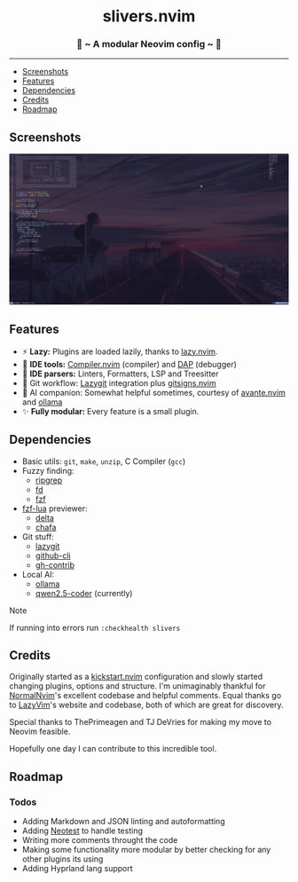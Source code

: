 <div align="center">
  <h1>slivers.nvim</h1>
  <h3>🌸 ~ A modular Neovim config  ~ 🌸</h3>
</div>

----------

- [Screenshots](#screenshots)
- [Features](#features)
- [Dependencies](#dependencies)
- [Credits](#credits)
- [Roadmap](#roadmap)

## Screenshots

![screenshot](https://github.com/joaoinez/personal-website/blob/main/assets/slivers-nvim.png)

## Features

* ⚡ **Lazy:** Plugins are loaded lazily, thanks to [lazy.nvim](https://github.com/folke/lazy.nvim).
* 🤖 **IDE tools:** [Compiler.nvim](https://github.com/Zeioth/compiler.nvim) (compiler) and [DAP](https://github.com/mfussenegger/nvim-dap) (debugger)
* 🐞 **IDE parsers:** Linters, Formatters, LSP and Treesitter
* 🧰 Git workflow: [Lazygit](https://github.com/kdheepak/lazygit.nvim) integration plus [gitsigns.nvim](https://github.com/lewis6991/gitsigns.nvim)
* 🧠 AI companion: Somewhat helpful sometimes, courtesy of [avante.nvim](https://github.com/yetone/avante.nvim) and [ollama](https://github.com/ollama/ollama)
* ✨ **Fully modular:** Every feature is a small plugin.

## Dependencies

- Basic utils: `git`, `make`, `unzip`, C Compiler (`gcc`)
- Fuzzy finding:
    - [ripgrep](https://github.com/BurntSushi/ripgrep#installation)
    - [fd](https://github.com/sharkdp/fd)
    - [fzf](https://github.com/junegunn/fzf)
- [fzf-lua](https://github.com/ibhagwan/fzf-lua) previewer:
    - [delta](https://github.com/dandavison/delta)
    - [chafa](https://github.com/hpjansson/chafa)
- Git stuff:
    - [lazygit](https://github.com/jesseduffield/lazygit)
    - [github-cli](https://github.com/cli/cli#installation)
    - [gh-contrib](https://github.com/mislav/gh-contrib)
- Local AI:
    - [ollama](https://ollama.com/download/linux)
    - [qwen2.5-coder](https://ollama.com/library/qwen2.5-coder) (currently)

> [!NOTE]
> If running into errors run `:checkhealth slivers`

## Credits
Originally started as a [kickstart.nvim](https://github.com/nvim-lua/kickstart.nvim) configuration and slowly started changing plugins, options and structure.
I'm unimaginably thankful for [NormalNvim](https://github.com/NormalNvim/NormalNvim)'s excellent codebase and helpful comments.
Equal thanks go to [LazyVim](https://github.com/LazyVim/LazyVim)'s website and codebase, both of which are great for discovery.

Special thanks to ThePrimeagen and TJ DeVries for making my move to Neovim feasible.

Hopefully one day I can contribute to this incredible tool.

## Roadmap

### Todos
* Adding Markdown and JSON linting and autoformatting
* Adding [Neotest](https://github.com/nvim-neotest/neotest) to handle testing
* Writing more comments throught the code
* Making some functionality more modular by better checking for any other plugins its using
* Adding Hyprland lang support

